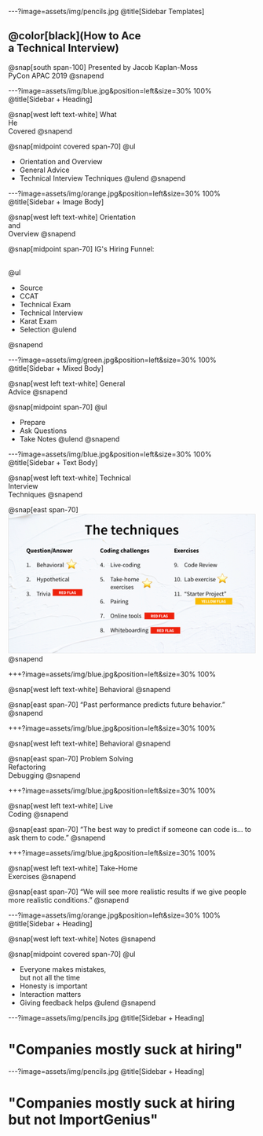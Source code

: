 ---?image=assets/img/pencils.jpg
@title[Sidebar Templates]

## @color[black](How to Ace<br>a Technical Interview)

@snap[south span-100]
Presented by Jacob Kaplan-Moss<br>
PyCon APAC 2019
@snapend


---?image=assets/img/blue.jpg&position=left&size=30% 100%
@title[Sidebar + Heading]

@snap[west left text-white]
What<br>He<br>Covered
@snapend

@snap[midpoint covered span-70]
@ul
- Orientation and Overview
- General Advice
- Technical Interview Techniques
@ulend
@snapend


---?image=assets/img/orange.jpg&position=left&size=30% 100%
@title[Sidebar + Image Body]

@snap[west left text-white]
Orientation<br>and<br>Overview
@snapend

@snap[midpoint span-70]
IG's Hiring Funnel:<br><br>

@ul
- Source
- CCAT
- Technical Exam
- Technical Interview
- Karat Exam
- Selection
@ulend

@snapend


---?image=assets/img/green.jpg&position=left&size=30% 100%
@title[Sidebar + Mixed Body]

@snap[west left text-white]
General<br>Advice
@snapend

@snap[midpoint span-70]
@ul
- Prepare
- Ask Questions
- Take Notes
@ulend
@snapend

---?image=assets/img/blue.jpg&position=left&size=30% 100%
@title[Sidebar + Text Body]

@snap[west left text-white]
Technical<br>Interview<br>Techniques
@snapend

@snap[east span-70]
![Techniques](assets/img/techniques.png)
@snapend

+++?image=assets/img/blue.jpg&position=left&size=30% 100%

@snap[west left text-white]
Behavioral
@snapend

@snap[east span-70]
“Past performance predicts future behavior.”
@snapend

+++?image=assets/img/blue.jpg&position=left&size=30% 100%

@snap[west left text-white]
Behavioral
@snapend

@snap[east span-70]
Problem Solving<br>
Refactoring<br>
Debugging
@snapend

+++?image=assets/img/blue.jpg&position=left&size=30% 100%

@snap[west left text-white]
Live<br>Coding
@snapend

@snap[east span-70]
“The best way to predict if someone can code is… to ask them to code.”
@snapend

+++?image=assets/img/blue.jpg&position=left&size=30% 100%

@snap[west left text-white]
Take-Home<br>Exercises
@snapend

@snap[east span-70]
“We will see more realistic results if we give people more realistic conditions.”
@snapend

---?image=assets/img/orange.jpg&position=left&size=30% 100%
@title[Sidebar + Heading]

@snap[west left text-white]
Notes
@snapend

@snap[midpoint covered span-70]
@ul
- Everyone makes mistakes,<br>but not all the time
- Honesty is important
- Interaction matters
- Giving feedback helps
@ulend
@snapend

---?image=assets/img/pencils.jpg
@title[Sidebar + Heading]

# "Companies mostly suck at hiring"

---?image=assets/img/pencils.jpg
@title[Sidebar + Heading]

# "Companies mostly suck at hiring<br>but not ImportGenius"